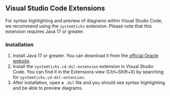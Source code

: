 ## Visual Studio Code Extensions

For syntax highlighting and preview of diagrams within Visual Studio Code, we recommend using the `systemticks` extension. Please note that this extension requires Java 17 or greater.

### Installation

1. Install Java 17 or greater. You can download it from the [official Oracle website](https://www.oracle.com/java/technologies/javase-jdk17-downloads.html).
2. Install the `systemticks.c4-dsl-extension` extension in Visual Studio Code. You can find it in the Extensions view (Ctrl+Shift+X) by searching for `systemticks.c4-dsl-extension`.
3. After installation, open a `.dsl` file and you should see syntax highlighting and be able to preview diagrams.
